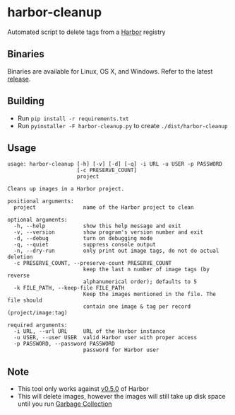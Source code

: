 # harbor-cleanup
Automated script to delete tags from a [Harbor](https://github.com/vmware/harbor) registry

## Binaries
Binaries are available for Linux, OS X, and Windows. Refer to the latest [release](https://github.com/cavemandaveman/harbor-cleanup/releases).

## Building
*   Run `pip install -r requirements.txt`
*   Run `pyinstaller -F harbor-cleanup.py` to create `./dist/harbor-cleanup`

## Usage
```
usage: harbor-cleanup [-h] [-v] [-d] [-q] -i URL -u USER -p PASSWORD
                      [-c PRESERVE_COUNT]
                      project

Cleans up images in a Harbor project.

positional arguments:
  project               name of the Harbor project to clean

optional arguments:
  -h, --help            show this help message and exit
  -v, --version         show program's version number and exit
  -d, --debug           turn on debugging mode
  -q, --quiet           suppress console output
  -n, --dry-run         only print out image tags, do not do actual deletion
  -c PRESERVE_COUNT, --preserve-count PRESERVE_COUNT
                        keep the last n number of image tags (by reverse
                        alphanumerical order); defaults to 5
  -k FILE_PATH, --keep-file FILE_PATH
                        Keep the images mentioned in the file. The file should
                        contain one image & tag per record (project/image:tag)

required arguments:
  -i URL, --url URL     URL of the Harbor instance
  -u USER, --user USER  valid Harbor user with proper access
  -p PASSWORD, --password PASSWORD
                        password for Harbor user
  ```

## Note
*   This tool only works against [v0.5.0](https://github.com/vmware/harbor/releases/tag/0.5.0) of Harbor
*   This will delete images, however the images will still take up disk space until you run [Garbage Collection](https://github.com/vmware/harbor/blob/master/docs/user_guide.md#deleting-repositories)
